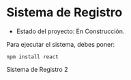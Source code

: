 <h1>Sistema de Registro</h1>

- Estado del proyecto: En Construcción. 

Para ejecutar el sistema, debes poner:

```npm install react```

Sistema de Registro 2
